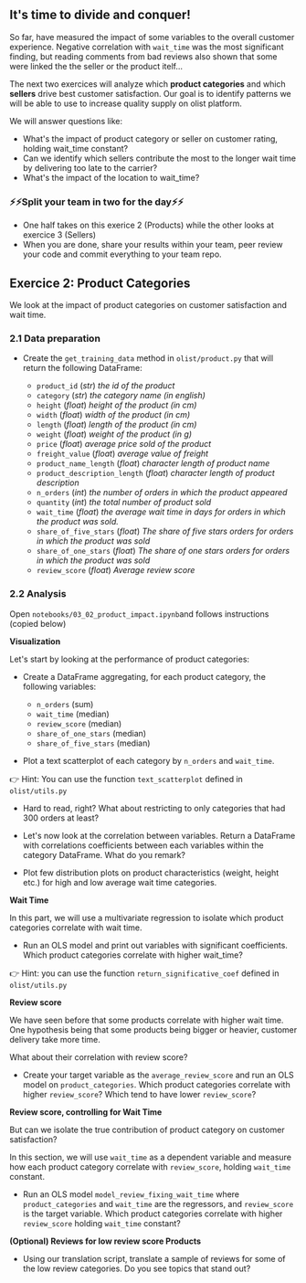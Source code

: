 ## It's time to divide and conquer!

So far, have measured the impact of some variables to the overall customer experience. Negative correlation with `wait_time` was the most significant finding, but reading comments from bad reviews also shown that some were linked the the seller or the product itelf...

The next two exercices will analyze which **product categories** and which **sellers** drive best customer satisfaction. Our goal is to identify patterns we will be able to use to increase quality supply on olist platform.

We will answer questions like:

- What's the impact of product category or seller on customer rating, holding wait_time constant?
- Can we identify which sellers contribute the most to the longer wait time by delivering too late to the carrier?
- What's the impact of the location to wait_time?

### ⚡️⚡️Split your team in two for the day⚡️⚡️
- One half takes on this exerice 2 (Products) while the other looks at exercice 3 (Sellers)
- When you are done, share your results within your team, peer review your code and commit everything to your team repo.

## Exercice 2: Product Categories

We look at the impact of product categories on customer satisfaction and wait time.

### 2.1 Data preparation

- Create the `get_training_data` method in `olist/product.py` that will return the following DataFrame:

  - `product_id` (_str_) _the id of the product_
  - `category` (_str_) _the category name (in english)_
  - `height` (_float_) _height of the product (in cm)_
  - `width` (_float_) _width of the product (in cm)_
  - `length` (_float_) _length of the product (in cm)_
  - `weight` (_float_) _weight of the product (in g)_
  - `price` (_float_) _average price sold of the product_
  - `freight_value` (_float_) _average value of freight_
  - `product_name_length` (_float_) _character length of product name_
  - `product_description_length` (_float_) _character length of product description_
  - `n_orders` (_int_) _the number of orders in which the product appeared_
  - `quantity` (_int_) _the total number of product sold_
  - `wait_time` (_float_) _the average wait time in days for orders in which the product was sold._
  - `share_of_five_stars` (_float_) _The share of five stars orders for orders in which the product was sold_
  - `share_of_one_stars` (_float_) _The share of one stars orders for orders in which the product was sold_
  - `review_score` (_float_) _Average review score_

### 2.2 Analysis

Open `notebooks/03_02_product_impact.ipynb`and follows instructions (copied below)


**Visualization**

Let's start by looking at the performance of product categories:

- Create a DataFrame aggregating, for each product category, the following variables:

  - `n_orders` (sum)
  - `wait_time` (median)
  - `review_score` (median)
  - `share_of_one_stars` (median)
  - `share_of_five_stars` (median)

 - Plot a text scatterplot of each category by `n_orders` and `wait_time`.

👉 Hint: You can use the function `text_scatterplot` defined in `olist/utils.py`

- Hard to read, right? What about restricting to only categories that had 300 orders at least?

- Let's now look at the correlation between variables. Return a DataFrame with correlations coefficients between each variables within the category DataFrame. What do you remark?

- Plot few distribution plots on product characteristics (weight, height etc.) for high and low average wait time categories.

**Wait Time**

In this part, we will use a multivariate regression to isolate which product categories correlate with wait time.

- Run an OLS model and print out variables with significant coefficients. Which product categories correlate with higher wait_time?

👉 Hint: you can use the function `return_significative_coef` defined in `olist/utils.py`

**Review score**

We have seen before that some products correlate with higher wait time. One hypothesis being that some products being bigger or heavier, customer delivery take more time.

What about their correlation with review score?

- Create your target variable as the `average_review_score` and run an OLS model on `product_categories`. Which product categories correlate with higher `review_score`? Which tend to have lower `review_score`?

**Review score, controlling for Wait Time**

But can we isolate the true contribution of product category on customer satisfaction?

In this section, we will use `wait_time` as a dependent variable and measure how each product category correlate with `review_score`, holding `wait_time` constant.

- Run an OLS model `model_review_fixing_wait_time` where `product_categories` and `wait_time` are the regressors, and `review_score` is the target variable. Which product categories correlate with higher `review_score` holding `wait_time` constant?

**(Optional) Reviews for low review score Products**

- Using our translation script, translate a sample of reviews for some of the low review categories. Do you see topics that stand out?
